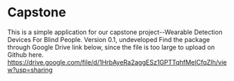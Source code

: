 # Capstone
This is a simple application for our capstone project--Wearable Detection Devices For Blind People. Version 0.1, undeveloped
Find the package through Google Drive link below, since the file is too large to upload on Github here.
https://drive.google.com/file/d/1HrbAyeRa2aggESz1GPTTqhfMelCfqZlh/view?usp=sharing
